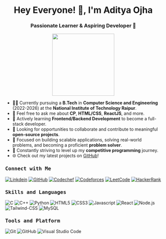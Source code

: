 
<h1 align="center">Hey Everyone! 👋, I'm Aditya Ojha</h1>
<h3 align="center">Passionate Learner & Aspiring Developer 🚀</h3>

<p align="center"> 
  <img src="https://github.com/thompsonemerson/thompsonemerson/raw/master/cover-thompson.png" height="200"/>
</p>

- 👨‍🎓 Currently pursuing a **B.Tech** in **Computer Science and Engineering** (2022-2026) at the **National Institute of Technology Raipur**.
- 💬 Feel free to ask me about **CP**, **HTML/CSS**, **ReactJS**, and more.
- 🌱 Actively learning **Frontend/Backend Development** to become a full-stack developer.
- 🤝 Looking for opportunities to collaborate and contribute to meaningful **open-source projects**.
- 🎯 Focused on building scalable applications, solving real-world problems, and becoming a proficient **problem solver**.
- 🚀 Constantly striving to level up my **competitive programming** journey.
- 🌐 Check out my latest projects on [GitHub](https://github.com/aditya-0670)!



<h3><b><samp>Connect with Me</samp></b></h3>

[![Linkdein](https://img.shields.io/badge/LinkedIn-0077B5?style=for-the-badge&logo=linkedin&logoColor=white)](https://www.linkedin.com/in/adityaojha2015/)
[![GitHub](https://img.shields.io/badge/-GitHub-181717?style=for-the-badge&logo=GitHub&logoColor=white)](https://github.com/aditya-0670)
[![Codechef](https://img.shields.io/badge/-CodeChef-5B4638?style=for-the-badge&logo=CodeChef&logoColor=white)](https://www.codechef.com/users/gaurav_4132)
[![Codeforces](https://img.shields.io/badge/-Codeforces-1F8ACB?style=for-the-badge&logo=Codeforces&logoColor=white)](https://codeforces.com/profile/james_067) 
[![LeetCode](https://img.shields.io/badge/-Leetcode-000000?style=for-the-badge&logo=Leetcode&logoColor=white)](https://leetcode.com/adityaozha067/) 
[![HackerRank](https://img.shields.io/badge/-Hackerrank-2EC866?style=for-the-badge&logo=HackerRank&logoColor=white)](https://www.hackerrank.com/aditya_0670)

<h3><b><samp>Skills and Languages</samp></b></h3>

![C](https://img.shields.io/badge/C-27338e?style=for-the-badge&logo=c&logoColor=white)
![C++](https://img.shields.io/badge/C++-00599C?style=for-the-badge&logo=c%2B%2B&logoColor=white)
![Python](https://img.shields.io/badge/Python-3776AB?style=for-the-badge&logo=Python&logoColor=white)
![HTML5](https://img.shields.io/badge/HTML5-E34F26?style=for-the-badge&logo=HTML5&logoColor=white)
![CSS3](https://img.shields.io/badge/CSS3-1572B6?style=for-the-badge&logo=CSS3&logoColor=white)
![Javascript](https://img.shields.io/badge/JavaScript-F7DF1E?style=for-the-badge&logo=javascript&logoColor=black)
![React](https://img.shields.io/badge/React-20232A?style=for-the-badge&logo=react&logoColor=61DAFB)
![Node.js](https://img.shields.io/badge/Node.js-339933?style=for-the-badge&logo=Node.js&logoColor=white)
![Tailwind-CSS](https://img.shields.io/badge/Tailwind_CSS-06B6D4?style=for-the-badge&logo=Tailwind-CSS&logoColor=white)
![MySQL](https://img.shields.io/badge/MySQL-4479A1?style=for-the-badge&logo=MySQL&logoColor=white)


<h3><b><samp>Tools and Platform</samp></b></h3>

![Git](https://img.shields.io/badge/Git-999999?style=for-the-badge&logo=Git&logoColor=red)
![GitHub](https://img.shields.io/badge/GitHub-181717?style=for-the-badge&logo=github)
![Visual Studio Code](https://img.shields.io/badge/Visual_Studio_Code-007ACC?style=for-the-badge&logo=Visual-Studio-Code&logoColor=white)

